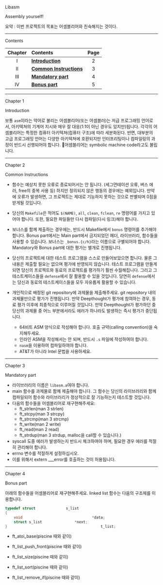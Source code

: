 Libasm

Assembly yourself!



요약 : 이번 프로젝트의 목표는 어셈블리어와 친숙해지는 것이다.



---
Contents

| Chapter | Contents | Page |
|:---:|:---|:---:|
| I | [__Introduction__]() | 2 |
| II | [__Common Instructions__]() | 3 |
| III | [__Mandatory part__]() |  4 |
| IV | [__Bonus part__]() |  5 |



---





Chapter 1

Introduction

보통 `asm`이라는 약어로 불리는 어셈블리어(또는 어셈블러)는 저급 프로그래밍 언어로서, 아키텍쳐의 기계어 지시와 매우 잘 대응(1:1이 아닌 경우도 있지만)됩니다. 각각의 어셈블리어는 특정한 컴퓨터 아키텍쳐(컴퓨터 구조)에 따라 세분화된다. 반면, 대부분의 고급 프로그래밍 언어는 다양한 아키텍쳐에 호환되지만 인터프리팅이나 컴파일링의 과정이 반드시 선행되어야 합니다. 어셈블리어는 symbolic machine code라고도 불립니다.



---



Chapter 2

Common Instructions

* 함수는 예상치 못한 오류로 종료되어서는 안 됩니다. (세그먼테이션 오류, 버스 에러, free의 중복 사용 등) 하지만 정의되지 않은 행동의 경우에는 예외입니다. 만약에 오류가 발생하면, 그 프로젝트는 제대로 기능하지 못하는 것으로 판별되며 0점을 받게될 것입니다.
* 당신의 `Makefile`은 적어도 `$(NAME)`, `all`, `clean`, `fclean`, `re` 명령어를 가지고 있어야 합니다. 또한, 필요한 파일들만 다시 컴파일(다시 링크)해야 합니다.
* 보너스를 함께 제출하는 경우에는, 반드시 Makefile에서 `bonus` 명령어를 추가해야 합니다. Bonus part에서는 Main part에서 금지되었던 헤더, 라이브러리, 함수들을 사용할 수 있습니다. 보너스는 `_bonus.{c/h}`라는 이름으로 구별되어야 합니다. Mandatory와 Bonus part에 대한 평가는 별개로 진행됩니다.

* 당신의 프로젝트에 대한 테스트 프로그램을 스스로 만들어보았으면 합니다. 물론 그 내용은 제출할 필요는 없으며 평가에 반영되지 않습니다. 테스트 프로그램을 만들게 되면 당신의 프로젝트와 동료의 프로젝트를 평가하기 훨씬 수월해집니다. 그리고 그 테스트케이스들을 `defense`에서 잘 활용할 수 있을 것입니다. 당연히 `defense`에서는 당신과 동료의 테스트케이스들을 모두 자유롭게 활용할 수 있습니다.

* 개인적으로 배정된 git repository에 과제물을 제출해주세요. git repository 내의 과제물만으로 평가가 진행됩니다. 만약 Deepthought가 평가에 참여하는 경우, 동료 평가 이후에 최종적으로 이루어질 것입니다. 만약 Deepthought가 평가하던 중 당신의 과제물 중 어느 부분에서라도 에러가 하나라도 발생하는 즉시 평가가 중단됩니다.

  * 64비트 ASM 양식으로 작성해야 합니다. 호출 규약(calling convention)을 숙지해두세요.
  * 인라인 ASM을 작성해서는 안 되며, 반드시 `.s` 파일에 작성하여야 합니다.
  * `nasm`을 이용하여 컴파일하여야 합니다.
  * AT&T가 아니라 Intel 문법을 사용하세요.



---



Chapter 3

Mandatory part

* 라이브러리의 이름은 `libasm.a`여야 합니다.
* main 함수를 과제물로 함께 제출해야 합니다. 그 함수는 당신의 라이브러리와 함께 컴파일되어 함수와 라이브러리가 정상적으로 잘 기능하는지 테스트할 것입니다.
* 다음의 함수들을 어셈블리어로 재구현해주세요:
  * ft_strlen(man 3 strlen)
  * ft_stcpy(man 3 strcpy)
  * ft_strcmp(man 3 strcmp)
  * ft_write(man 2 write)
  * ft_read(man 2 read)
  * ft_strdup(man 3 strdup, malloc을 call할 수 있습니다.)
* syscall 도중 에러가 발생하는지 반드시 체크하여야 하며, 필요한 경우 에러를 적절히 관리해야 합니다.
* errno 변수를 적절하게 설정하십시오.
* 이를 위해서 extern ___error를 호출하는 것이 허용됩니다.



---



Chapter 4

Bonus part

아래의 함수들을 어셈블리어로 재구현해주세요. linked list 함수는 다음의 구조체를 이용합니다.



```C
typedef struct				s_list
{
	void								*data;
	struct s_list				*next;
}											t_list;
```



* ft_atoi_base(piscine 때와 같이)
* ft_list_push_front(piscine 때와 같이)

* ft_list_size(piscine 때와 같이)
* ft_list_sort(piscine 때와 같이)
* ft_list_remove_if(piscine 때와 같이)

